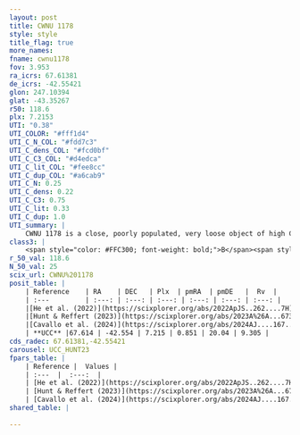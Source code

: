 ```yaml
---
layout: post
title: CWNU 1178
style: style
title_flag: true
more_names: 
fname: cwnu1178
fov: 3.953
ra_icrs: 67.61381
de_icrs: -42.55421
glon: 247.10394
glat: -43.35267
r50: 118.6
plx: 7.2153
UTI: "0.38"
UTI_COLOR: "#fff1d4"
UTI_C_N_COL: "#fdd7c3"
UTI_C_dens_COL: "#fcd0bf"
UTI_C_C3_COL: "#d4edca"
UTI_C_lit_COL: "#fee8cc"
UTI_C_dup_COL: "#a6cab9"
UTI_C_N: 0.25
UTI_C_dens: 0.22
UTI_C_C3: 0.75
UTI_C_lit: 0.33
UTI_C_dup: 1.0
UTI_summary: |
    CWNU 1178 is a close, poorly populated, very loose object of high C3 quality. It was recently reported in the literature.
class3: |
    <span style="color: #FFC300; font-weight: bold;">B</span><span style="color: green; font-weight: bold;">A</span>
r_50_val: 118.6
N_50_val: 25
scix_url: CWNU%201178
posit_table: |
    | Reference    | RA    | DEC   | Plx  | pmRA  | pmDE   |  Rv  |
    | :---         | :---: | :---: | :---: | :---: | :---: | :---: |
    |[He et al. (2022)](https://scixplorer.org/abs/2022ApJS..262....7H) | 68.118 | -42.837 | 7.174 | 0.617 | 20.131 | -- |
    |[Hunt & Reffert (2023)](https://scixplorer.org/abs/2023A%26A...673A.114H) | 67.644 | -43.185 | 7.219 | 0.446 | 19.613 | 9.302 |
    |[Cavallo et al. (2024)](https://scixplorer.org/abs/2024AJ....167...12C) | 68.523 | -40.968 | 7.223 | -- | -- | -- |
    | **UCC** |67.614 | -42.554 | 7.215 | 0.851 | 20.04 | 9.305 | 
cds_radec: 67.61381,-42.55421
carousel: UCC_HUNT23
fpars_table: |
    | Reference |  Values |
    | :---  |  :---:  |
    | [He et al. (2022)](https://scixplorer.org/abs/2022ApJS..262....7H) | `A0=0.15, logAge=7.6` |
    | [Hunt & Reffert (2023)](https://scixplorer.org/abs/2023A%26A...673A.114H) | `AV50=0.056, diffAV50=0.431, MOD50=5.636, logAge50=7.566` |
    | [Cavallo et al. (2024)](https://scixplorer.org/abs/2024AJ....167...12C) | `AV50=0.61, dMod50=5.64, logAge50=7.82, [Fe/H]50=0.14` |
shared_table: |
    
---
```

